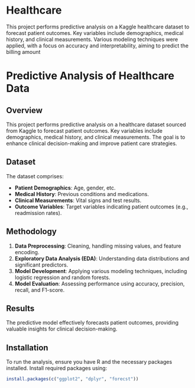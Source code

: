 # Healthcare
This project performs predictive analysis on a Kaggle healthcare dataset to forecast patient outcomes. Key variables include demographics, medical history, and clinical measurements. Various modeling techniques were applied, with a focus on accuracy and interpretability, aiming to predict the billing amount
# Predictive Analysis of Healthcare Data

## Overview
This project performs predictive analysis on a healthcare dataset sourced from Kaggle to forecast patient outcomes. Key variables include demographics, medical history, and clinical measurements. The goal is to enhance clinical decision-making and improve patient care strategies.

## Dataset
The dataset comprises:
- **Patient Demographics**: Age, gender, etc.
- **Medical History**: Previous conditions and medications.
- **Clinical Measurements**: Vital signs and test results.
- **Outcome Variables**: Target variables indicating patient outcomes (e.g., readmission rates).

## Methodology
1. **Data Preprocessing**: Cleaning, handling missing values, and feature encoding.
2. **Exploratory Data Analysis (EDA)**: Understanding data distributions and significant predictors.
3. **Model Development**: Applying various modeling techniques, including logistic regression and random forests.
4. **Model Evaluation**: Assessing performance using accuracy, precision, recall, and F1-score.

## Results
The predictive model effectively forecasts patient outcomes, providing valuable insights for clinical decision-making.

## Installation
To run the analysis, ensure you have R and the necessary packages installed. Install required packages using:

```R
install.packages(c("ggplot2", "dplyr", "forecst"))
